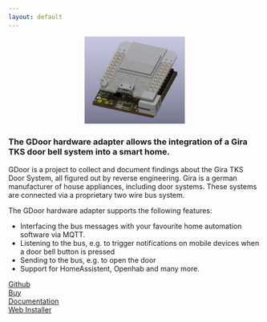 ```yaml
---
layout: default
---
```

<p align="center">
<a href="./assets/images/hardware.png" target="blank"><img src="./assets/images/hardware.png" width="200px"/></a>
</p>

<div class="banner">
<h3>The GDoor hardware adapter allows the integration of a Gira TKS door bell system into a smart home.</h3>
</div>

GDoor is a project to collect and document findings about the Gira TKS Door System, all figured out by reverse engineering.
Gira is a german manufacturer of house appliances, including door systems. These systems are connected via a proprietary two wire bus system. 

The GDoor hardware adapter supports the following features:
- Interfacing the bus messages with your favourite home automation software via MQTT.
- Listening to the bus, e.g. to trigger notifications on mobile devices when a door bell button is pressed
- Sending to the bus, e.g. to open the door
- Support for HomeAssistent, Openhab and many more.
<div class="actions">
<div class="button"><a href="https://github.com/gdoor-org/gdoor">Github</a></div>
<div class="button"><a href="/buy.html">Buy</a></div>
<div class="button"><a href="/documentation/getting-started.html">Documentation</a></div>
<div class="button"><a href="/web-installer.html">Web Installer</a></div>
</div>